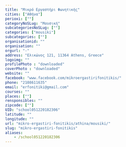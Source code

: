 ```yaml
---
title: "Μικρό Εργαστήρι Φωνητικής"
cities: ["Αθήνα"]
perioxi: [""]
categoryNoSLug: "Μουσική"
subcategoriesNoSLug: [""]
categories: ["mousiki"]
subcategories: [""]
organisationid: ""
organisation: ""
orgurl: "-"
address: "Ελικώνος 121, 11364 Athens, Greece"
logoimg: ""
profilePhoto : "downloaded"
coverPhoto : "downloaded"
website: ""
facebook: "www.facebook.com/mikroergastirifonitikis/"
phone: "2108611635"
email: "erfonitiki@gmail.com"
courses: ""
places: [""]
rensponsibles: ""
zipcode: [""]
UID: "school051220182306"
latitude: ""
longitude: ""
url: "mikro-ergastiri-fonitikis/athina/mousiki/"
slug: "mikro-ergastiri-fonitikis"
aliases:
    - /school051220182306
---
```





